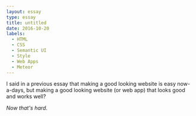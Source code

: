```yaml
---
layout: essay
type: essay
title: untitled
date: 2016-10-20
labels:
  - HTML
  - CSS
  - Semantic UI
  - Style
  - Web Apps
  - Meteor
---
```


I said in a previous essay that making a good looking website is easy now-a-days, but making a good looking website (or web app) that looks good and works well?

<em>Now that's hard.</em>

